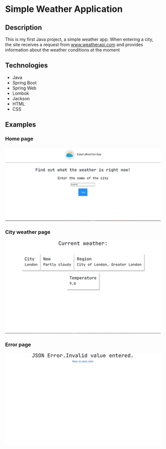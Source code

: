 #  Simple Weather Application

## Description

This is my first Java project, a simple weather app. When entering a city, the site receives a request from www.weatherapi.com and
provides information about the weather conditions at the moment

## Technologies

* Java
* Spring Boot
* Spring Web
* Lombok
* Jackson
* HTML
* CSS

## Examples

### Home page
![Main page](/docs/images/main_page_image.jpg)
### City weather page
![City info page](/docs/images/city_weather_page.jpg)
### Error page
![Error page](/docs/images/error_page.jpg)